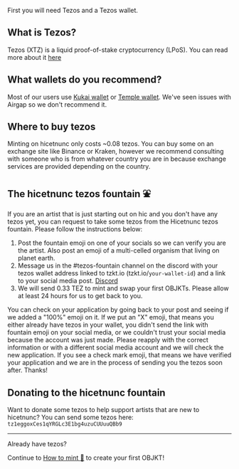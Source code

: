 First you will need Tezos and a Tezos wallet.

## What is Tezos?
Tezos (XTZ) is a liquid proof-of-stake cryptocurrency (LPoS). You can read more about it [here](https://en.wikipedia.org/wiki/Tezos)

## What wallets do you recommend?
Most of our users use [Kukai wallet](https://wallet.kukai.app/) or [Temple wallet](https://templewallet.com/). We've seen issues with Airgap so we don't recommend it.

## Where to buy tezos
Minting on hicetnunc only costs ~0.08 tezos. You can buy some on an exchange site like Binance or Kraken, however we recommend consulting with someone who is from whatever country you are in because exchange services are provided depending on the country.

## The hicetnunc tezos fountain ⛲
If you are an artist that is just starting out on hic and you don't have any tezos yet, you can request to take some tezos from the Hicetnunc tezos fountain. Please follow the instructions below:

1. Post the fountain emoji on one of your socials so we can verify you are the artist. Also post an emoji of a multi-celled organism that living on planet earth.
2. Message us in the #tezos-fountain channel on the discord with your tezos wallet address linked to tzkt.io (tzkt.io/`your-wallet-id`) and a link to your social media post. [Discord](https://discord.gg/pkTGvsN4)
3. We will send 0.33 TEZ to mint and swap your first OBJKTs. Please allow at least 24 hours for us to get back to you.

You can check on your application by going back to your post and seeing if we added a "100%" emoji on it. If we put an "X" emoji, that means you either already have tezos in your wallet, you didn't send the link with fountain emoji on your social media, or we couldn't trust your social media because the account was just made. Please reapply with the correct information or with a different social media account and we will check the new application. If you see a check mark emoji, that means we have verified your application and we are in the process of sending you the tezos soon after. Thanks!

## Donating to the hicetnunc fountain
Want to donate some tezos to help support artists that are new to hicetnunc? You can send some tezos here: `tz1eggoxCes1qYRGLc3E1bg4uzuCUUuuQBb9`

***
Already have tezos? 

Continue to [How to mint 🌿](https://github.com/hicetnunc2000/hicetnunc/wiki/How-to-mint-🌿) to create your first OBJKT!